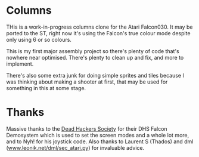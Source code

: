 Columns
===

THis is a work-in-progress columns clone for the Atari Falcon030. It may be ported to the ST, right now it's using the Falcon's true colour mode despite only using 6 or so colours. 

This is my first major assembly project so there's plenty of code that's nowhere near optimised. There's plenty to clean up and fix, and more to implement.

There's also some extra junk for doing simple sprites and tiles because I was thinking about making a shooter at first, that may be used for something in this at some stage.


Thanks
===

Massive thanks to the [Dead Hackers Society](www.dhs.nu) for their DHS Falcon Demosystem which is used to set the screen modes and a whole lot more, and to Nyh! for his joystick code. Also thanks to Laurent S (Thados) and dml (www.leonik.net/dml/sec_atari.py) for invaluable advice.
